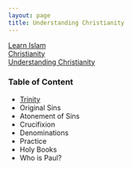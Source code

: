 ```yaml
---
layout: page
title: Understanding Christianity
---
```

<div class="title-header">
    <div class="path parents">
        <a class="ptext" href="/index.html">Learn Islam</a>
    </div>
    <div class="path parents">
        <a class="ptext" href="/pages/christianity.html">Christianity</a>
    </div>
    <div class="path children">
        <a class="ctext" href="/pages/christianity/understanding-christianity.html">Understanding Christianity</a>
    </div>
</div>
<h3>Table of Content</h3>
<ul>
    <li><span><a href="/pages/christianity/trinity.html">Trinity</a></span></li>
    <li><span>Original Sins</span></li>
    <li><span>Atonement of Sins</span></li>
    <li><span>Crucifixion</span></li>
    <li><span>Denominations</span></li>
    <li><span>Practice</span></li>
    <li><span>Holy Books</span></li>
    <li><span>Who is Paul?</span></li>
</ul>

